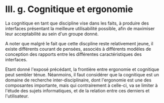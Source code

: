 # III. g. Cognitique et ergonomie

La cognitique en tant que discipline vise dans les faits, à produire des interfaces présentant la meilleure utilisabilité possible, afin de maximiser leur acceptabilité au sein d'un groupe donné.

A noter que malgré le fait que cette discpline reste relativement jeune, il existe différents courant de pensées, associés à différents modèles de conception des rapports entre les différentes caractéristiques des interfaces.  

Etant donné l'exposé précédant, la frontière entre ergonomie et cognitique peut sembler ténue. Néanmoins, il faut considérer que la cognitique est un domaine de recherche inter-disciplinaire, dont l'ergonomie est une des composantes importante, mais qui contrairement à celle-ci, va se limiter à l'étude des sujets informatiques, et de la relation entre ces derniers et l'utilisateur. 

